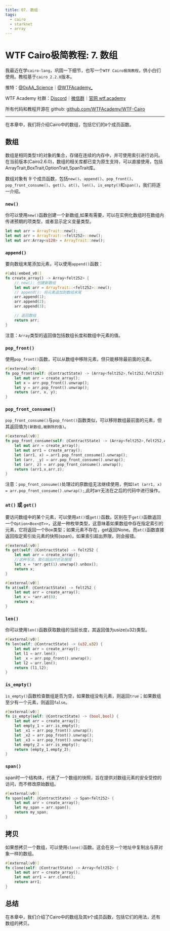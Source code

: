 ```yaml
---
title: 07. 数组
tags:
  - cairo
  - starknet
  - array
---
```


# WTF Cairo极简教程: 7. 数组

我最近在学`cairo-lang`，巩固一下细节，也写一个`WTF Cairo极简教程`，供小白们使用。教程基于`cairo 2.2.0`版本。

推特：[@0xAA_Science](https://twitter.com/0xAA_Science)｜[@WTFAcademy_](https://twitter.com/WTFAcademy_)

WTF Academy 社群：[Discord](https://discord.gg/5akcruXrsk)｜[微信群](https://docs.google.com/forms/d/e/1FAIpQLSe4KGT8Sh6sJ7hedQRuIYirOoZK_85miz3dw7vA1-YjodgJ-A/viewform?usp=sf_link)｜[官网 wtf.academy](https://wtf.academy)

所有代码和教程开源在 github: [github.com/WTFAcademy/WTF-Cairo](https://github.com/WTFAcademy/WTF-Cairo)

---

在本章中，我们将介绍Cairo中的数组，包括它们的`8`个成员函数。

## 数组

数组是相同类型`T`的对象的集合，存储在连续的内存中，并可使用索引进行访问。在当前版本(Cairo2.6.0)，数组的相关库都已变为原生支持，可以直接使用，包括ArrayTrait,BoxTrait,OptionTrait,SpanTrait库。

数组对象有 9 个成员函数，包括`new()`、`append()`、`pop_front()`、`pop_front_consume()`、`get()`、`at()`、`len()`、`is_empty()`和`span()`，我们将逐一介绍。

### `new()`

你可以使用`new()`函数创建一个新数组,如果有需要，可以在实例化数组时在数组内传递预期的项类型，或者显示定义变量类型。

```rust
let mut arr = ArrayTrait::new();
let mut arr = ArrayTrait::<felt252>::new();
let mut arr:Array<u128> = ArrayTrait::new();
```

### `append()`

要向数组末尾添加元素，可以使用`append()`函数：

```rust
#[abi(embed_v0)]
fn create_array() -> Array<felt252> {
    // new(): 创建新数组
    let mut arr = ArrayTrait::<felt252>::new();
    // append(): 将元素追加到数组末尾
    arr.append(1);
    arr.append(2);
    arr.append(3);

    // 返回数组
    return arr;
}   
```

注意：`Array`类型的返回值包括数组长度和数组中元素的值。

### `pop_front()`

使用`pop_front()`函数，可以从数组中移除元素，但只能移除最前面的元素。

```rust
#[external(v0)]
fn pop_front(self: @ContractState) -> (Array<felt252>,felt252,felt252) {
    let mut arr = create_array();
    let x = arr.pop_front().unwrap();
    let y = arr.pop_front().unwrap();
    return (arr, x, y);
}
```

### `pop_front_consume()`

`pop_front_consume()`与`pop_front()`函数类似，可以移除数组最前面的元素，但其返回值为`(新数组,被删除的值)`。

```rust
#[external(v0)]
fn pop_front_consume(self: @ContractState) -> (Array<felt252>,felt252,Array<felt252>,felt252) {
    let mut arr = create_array();
    let mut arr1 = create_array();
    let (arr1, x) = arr1.pop_front_consume().unwrap();
    let (arr, _y) = arr.pop_front_consume().unwrap();
    let (arr, z) = arr.pop_front_consume().unwrap();
    return (arr1,x,arr,z);
}
```

注意：`pop_front_consume()`处理过的原数组无法继续使用，例如`let (arr1, x) = arr.pop_front_consume().unwrap();`,此时arr无法在之后的代码中进行操作。

### `at()` 或 `get()`

要访问数组中的某个元素，可以使用`at()`或`get()`函数。区别在于`get()`函数返回一个`Option<Box<@T>>`，这是一种枚举类型，这意味着如果数组中存在指定索引的元素，它将返回一个Box类型；如果元素不存在，get返回None。而`at()`函数直接返回指定索引处元素的快照(span)，如果索引超出界限，则会报错。

```rust
#[external(v0)]
fn get(self: @ContractState) -> felt252 {
    let mut arr = create_array();
    //这种写法，索引超出时也会报错
    let x = *arr.get(1).unwrap().unbox();
    return x;
}

#[external(v0)]
fn at(self: @ContractState) -> felt252 {
    let mut arr = create_array();
    let x = *arr.at(0);
    return x;
}
```

### `len()`

你可以使用`len()`函数获取数组的当前长度，其返回值为usize(u32)类型。

```rust
#[external(v0)]
fn len(self: @ContractState) -> (u32,u32) {
    let mut arr = create_array();
    let l1 = arr.len();
    let _x = arr.pop_front().unwrap();
    let l2 = arr.len();
    return (l1,l2);
}
```

### `is_empty()`

`is_empty()`函数检查数组是否为空，如果数组没有元素，则返回`true`；如果数组至少有一个元素，则返回`false`。

```rust
#[external(v0)]
fn is_empty(self: @ContractState) -> (bool,bool) {
    let mut arr = create_array();
    let empty_1 = arr.is_empty();
    let _x1 = arr.pop_front().unwrap();
    let _x2 = arr.pop_front().unwrap();
    let _x3 = arr.pop_front().unwrap();
    let empty_2 = arr.is_empty();
    return (empty_1,empty_2);
}
```

### `span()`

span时一个结构体，代表了一个数组的快照，旨在提供对数组元素的安全受控的访问，而不修改原始数组。

```rust
#[external(v0)]
fn span(self: @ContractState) -> Span<felt252> {
    let mut arr = create_array();
    let my_span = arr.span();
    return my_span;
}
```

## 拷贝

如果想拷贝一个数组，可以使用`clone()`函数。这会在另一个地址中复制出与原对象一样的数组。

```rust
#[external(v0)]
fn clone(self: @ContractState) -> Array<felt252> {
    let mut arr = create_array();
    let mut arr1 = arr.clone();
    return arr1;
}  
```


## 总结

在本章中，我们介绍了Cairo中的数组及其`9`个成员函数，包括它们的用法，还有数组的拷贝。
